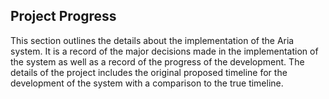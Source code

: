 ## Project Progress

This section outlines the details about the implementation of the Aria system. It is a record of
the major decisions made in the implementation of the system as well as a record of the progress
of the development. The details of the project includes the original proposed timeline for the
development of the system with a comparison to the true timeline.
